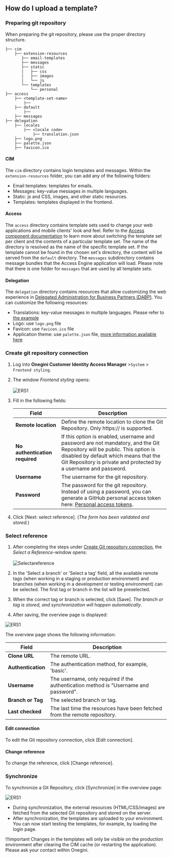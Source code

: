 
## How do I upload a template? 


###  Preparing git repository
When preparing the git repository, please use the proper directory structure.   

```
├── cim
    ├── extension-resources    
       ├── email-templates
       ├── messages
       ├── static
       |   ├── css
       |   ├── images
       |   └── js
       └── templates
           └── personal
├── access
    ├── <template-set-name>
        ├── 
    ├── default
        ├── 
    ├── messages
├── delegation
    ├── locales
        ├── <locale code>
            ├── translation.json
    ├── logo.png
    ├── palette.json
    ├── favicon.ico
```        

#### CIM
The `cim` directory contains login templates and messages. Within the `extension-resources` folder, you can add any of the following folders:

  - Email templates: templates for emails.
  - Messages: key-value messages in multiple languages.
  - Static: js and CSS, images, and other static resources.
  - Templates: templates displayed in the frontend.

#### Access
The `access` directory contains template sets used to change your web applications and mobile clients' look and feel. Refer to the [Access component documentation](../products/access/topics/look-and-feel/index.md) to learn more about switching the template set per client and the contents of a particular template set. The name of the directory is resolved as the name of the specific template set. If the template cannot be found in the chosen set's directory, the content will be served from the `default` directory.
The `messages` subdirectory contains message bundles that the Access Engine application will load. Please note that there is one folder for `messages` that are used by all template sets.  

#### Delegation
The `delegation` directory contains resources that allow customizing the web experience in [Delegated Administration for Business Partners (DABP)](../dabp/index.md). You can customize the following resources:

  - Translations: key-value messages in multiple languages. Please refer to [the example](translation.json)
  - Logo: use `logo.png` file
  - Favicon: use `favicon.ico` file
  - Application theme: use `palette.json` file, [more information available here](https://material-ui.com/customization/theming/)

### Create git repository connection
1. Log into **Onegini Customer Identity Access Manager** >`System` > `Frontend styling`.
2. The window *Frontend styling* opens: <br><br>
![ERS1](./images/ers_1.png)
1. Fill in the following fields:

    | Field|Description   |
    |---|---|
    |  **Remote location** | Define the remote location to clone the Git Repository. Only https:// is supported.   | 
    |  **No authentication required** | If this option is enabled, username and password are not mandatory, and the Git Repository will be public. This option is disabled by default which means that the Git Repository is private and protected by a username and password.
    |**Username**| The username for the git repository.|
    |**Password**| The password for the git repository. Instead of using a password, you can generate a GitHub personal access token here: [Personal access tokens](https://github.com/settings/tokens). |

2. Click [Next: select reference]. (*The form has been validated and stored.*) 

### Select reference

1. After completing the steps under [Create Git repository connection](#create-git-repository-connection), the *Select a Reference*-window opens: <br> <br>
![Selectareference](./images/Selectareference.png)

6. In the 'Select a branch' or 'Select a tag' field, all the available remote tags (when working in a staging or production environment) and branches (when working in a development or testing environment) can be selected. The first tag or branch in the list will be preselected.
7. When the correct tag or branch is selected, click [Save]. 
   *The branch or tag is stored, and synchronization will happen automatically*.
8. After saving, the overview page is displayed:

![ERS1](./images/ers1.png)

The overview page shows the following information:

| Field|Description   |
|---|---|
|  **Clone URL** | The remote URL.| 
|  **Authentication** | The authentication method, for example, 'basic'.|
|**Username**| The username, only required if the authentication method is "Username and password".|
|**Branch or Tag**| The selected branch or tag. |
|**Last checked**| The last time the resources have been fetched from the remote repository.|

#### Edit connection   
To edit the Git repository connection, click [Edit connection]. 

#### Change reference
To change the reference, click [Change reference].

### Synchronize

To synchronize a Git Repository, click [Synchronize] in the overview page:

![ERS1](./images/ers1.png)

- During synchronization, the external resources (HTML/CSS/images) are fetched from the selected Git repository and stored on the server. 
- After synchronization, the templates are uploaded to your environment. You can now start testing the templates, for example, by loading the login page.

!!!important 
    Changes in the templates will only be visible on the production environment after clearing the CIM cache (or restarting the application). Please ask your contact within Onegini.

